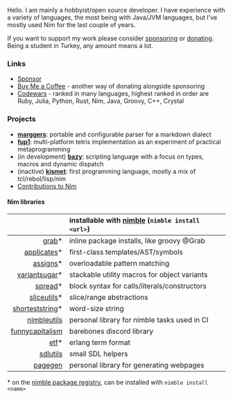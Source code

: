 Hello. I am mainly a hobbyist/open source developer. I have experience with a variety of languages, the most being with Java/JVM languages, but I've mostly used Nim for the last couple of years. 

If you want to support my work please consider [sponsoring](https://github.com/sponsors/metagn/) or [donating](https://www.buymeacoffee.com/metagn). Being a student in Turkey, any amount means a lot.


### Links

* [Sponsor](https://github.com/sponsors/metagn/)
* [Buy Me a Coffee](https://www.buymeacoffee.com/metagn) - another way of donating alongside sponsoring
* [Codewars](https://www.codewars.com/users/metagn) - ranked in many languages, highest ranked in order are Ruby, Julia, Python, Rust, Nim, Java, Groovy, C++, Crystal

### Projects

* [**marggers**](https://github.com/metagn/marggers): portable and configurable parser for a markdown dialect
* [**fup1**](https://github.com/metagn/fup1): multi-platform tetris implementation as an experiment of practical metaprogramming
* (in development) [**bazy**](https://github.com/metagn/bazy): scripting language with a focus on types, macros and dynamic dispatch
* (inactive) [**kismet**](https://github.com/metagn/kismet): first programming language, mostly a mix of tcl/rebol/lisp/nim
* [Contributions to Nim](https://github.com/nim-lang/Nim/commits?author=metagn)

#### Nim libraries

|  | installable with [nimble](https://github.com/nim-lang/nimble) (`nimble install <url>`) | 
| --: | :-- |
| [grab](https://github.com/metagn/grab)* | inline package installs, like groovy @Grab |
| [applicates](https://github.com/metagn/applicates)* | first-class templates/AST/symbols |
| [assigns](https://github.com/metagn/assigns)* | overloadable pattern matching |
| [variantsugar](https://github.com/metagn/variantsugar)* | stackable utility macros for object variants |
| [spread](https://github.com/metagn/spread)* | block syntax for calls/literals/constructors |
| [sliceutils](https://github.com/metagn/sliceutils)* | slice/range abstractions |
| [shorteststring](https://github.com/metagn/shorteststring)* | word-size string |
| [nimbleutils](https://github.com/metagn/nimbleutils) | personal library for nimble tasks used in CI |
| [funnycapitalism](https://github.com/metagn/funnycapitalism) | barebones discord library |
| [etf](https://github.com/metagn/etf)* | erlang term format |
| [sdlutils](https://github.com/metagn/sdlutils) | small SDL helpers |
| [pagegen](https://github.com/metagn/pagegen) | personal library for generating webpages |

\* on the [nimble package registry](https://github.com/nim-lang/packages), can be installed with `nimble install <name>`
